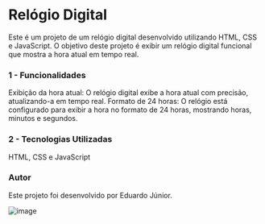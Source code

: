 
# Relógio Digital
Este é um projeto de um relógio digital desenvolvido utilizando HTML, CSS e JavaScript. O objetivo deste projeto é exibir um relógio digital funcional que mostra a hora atual em tempo real.

### 1 - Funcionalidades
Exibição da hora atual: O relógio digital exibe a hora atual com precisão, atualizando-a em tempo real.
Formato de 24 horas: O relógio está configurado para exibir a hora no formato de 24 horas, mostrando horas, minutos e segundos.
### 2 - Tecnologias Utilizadas 
HTML, CSS e JavaScript

### Autor
Este projeto foi desenvolvido por Eduardo Júnior.


![image](https://github.com/juninEc/relogio-digital/assets/78993781/2bc35723-4d1d-486c-8c41-176a95638664)

